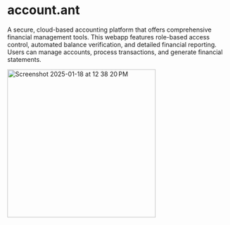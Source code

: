 # account.ant
A secure, cloud-based accounting platform that offers comprehensive financial management tools. This webapp features role-based access control, automated balance verification, and detailed financial reporting. Users can manage accounts, process transactions, and generate financial statements.


<img width="337" alt="Screenshot 2025-01-18 at 12 38 20 PM" src="https://github.com/user-attachments/assets/02f3d72a-0d5a-42c9-9406-0880142065d4" />
